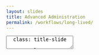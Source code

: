 ```yaml
---
layout: slides
title: Advanced Administration
permalink: /workflows/long-lived/
---
```


<textarea id="source">
  class: title-slide

  <span class="mega-octicon octicon-mark-github"></span>
  <h1>Integration Branching GitHub Workflows</h1>

  <footer>
    <div class="octicon-spacer"><span class="octicon octicon-logo-github"></span><span class="tagline">how people build software</span></div>
  </footer>
  ---

</textarea>
